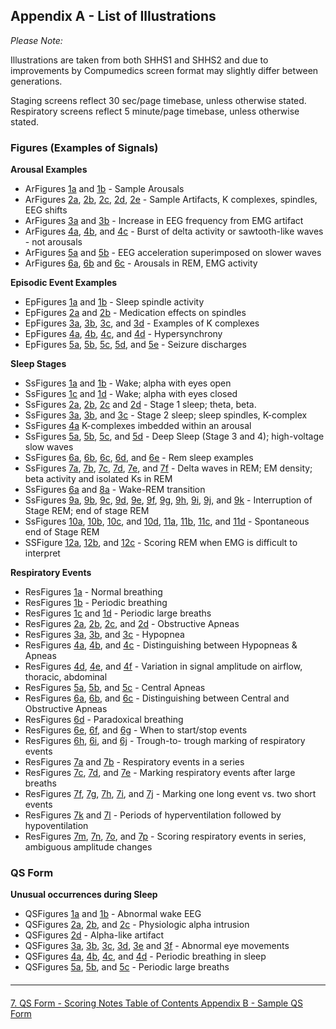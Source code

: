 ## Appendix A - List of Illustrations

_Please Note:_

Illustrations are taken from both SHHS1 and SHHS2 and due to improvements by Compumedics screen format may slightly differ between generations.

Staging screens reflect 30 sec/page timebase, unless otherwise stated.
Respiratory screens reflect 5 minute/page timebase, unless otherwise stated.


### Figures (Examples of Signals)

**Arousal Examples**

- ArFigures [1a](:images_path:/a/ar1a.jpg?inline=1) and [1b](:images_path:/a/ar1b.jpg?inline=1) - Sample Arousals
- ArFigures [2a](:images_path:/a/ar2a.jpg?inline=1), [2b](:images_path:/a/ar2b.jpg?inline=1), [2c](:images_path:/a/ar2c.jpg?inline=1), [2d](:images_path:/a/ar2d.jpg?inline=1), [2e](:images_path:/a/ar2e.jpg?inline=1) - Sample Artifacts, K complexes, spindles, EEG shifts
- ArFigures [3a](:images_path:/a/ar3a.jpg?inline=1) and [3b](:images_path:/a/ar3b.jpg?inline=1) - Increase in EEG frequency from EMG artifact
- ArFigures [4a](:images_path:/a/ar4a.jpg?inline=1), [4b](:images_path:/a/ar4b.jpg?inline=1), and [4c](:images_path:/a/ar4c.jpg?inline=1) - Burst of delta activity or sawtooth-like waves - not arousals
- ArFigures [5a](:images_path:/a/ar5a.jpg?inline=1) and [5b](:images_path:/a/ar5b.jpg?inline=1) - EEG acceleration superimposed on slower waves
- ArFigures [6a](:images_path:/a/ar6a.jpg?inline=1), [6b](:images_path:/a/ar6b.jpg?inline=1) and [6c](:images_path:/a/ar6c.jpg?inline=1) - Arousals in REM, EMG activity


**Episodic Event Examples**

- EpFigures [1a](:images_path:/e/ep1a.jpg?inline=1) and [1b](:images_path:/e/ep1b.jpg?inline=1) - Sleep spindle activity
- EpFigures [2a](:images_path:/e/ep2a.jpg?inline=1) and [2b](:images_path:/e/ep2b.jpg?inline=1) - Medication effects on spindles
- EpFigures [3a](:images_path:/e/ep3a.jpg?inline=1), [3b](:images_path:/e/ep3b.jpg?inline=1), [3c](:images_path:/e/ep3c.jpg?inline=1), and [3d](:images_path:/e/ep3d.jpg?inline=1) - Examples of K complexes
- EpFigures [4a](:images_path:/e/ep4a.jpg?inline=1), [4b](:images_path:/e/ep4b.jpg?inline=1), [4c](:images_path:/e/ep4c.jpg?inline=1), and [4d](:images_path:/e/ep4d.jpg?inline=1) - Hypersynchrony
- EpFigures [5a](:images_path:/e/ep5a.jpg?inline=1), [5b](:images_path:/e/ep5b.jpg?inline=1), [5c](:images_path:/e/ep5c.jpg?inline=1), [5d](:images_path:/e/ep5d.jpg?inline=1), and [5e](:images_path:/e/ep5e.jpg?inline=1) - Seizure discharges


**Sleep Stages**

- SsFigures [1a](:images_path:/s/ss1a.jpg?inline=1) and [1b](:images_path:/s/ss1b.jpg?inline=1) - Wake; alpha with eyes open
- SsFigures [1c](:images_path:/s/ss1c.jpg?inline=1) and [1d](:images_path:/s/ss1d.jpg?inline=1) - Wake; alpha with eyes closed
- SsFigures [2a](:images_path:/s/ss2a.jpg?inline=1), [2b](:images_path:/s/ss2b.jpg?inline=1), [2c](:images_path:/s/ss2c.jpg?inline=1) and [2d](:images_path:/s/ss2d.jpg?inline=1) - Stage 1 sleep; theta, beta.
- SsFigures [3a](:images_path:/s/ss3a.jpg?inline=1), [3b](:images_path:/s/ss3b.jpg?inline=1), and [3c](:images_path:/s/ss3c.jpg?inline=1) - Stage 2 sleep; sleep spindles, K-complex
- SsFigures [4a](:images_path:/s/ss4a.jpg?inline=1) K-complexes imbedded within an arousal
- SsFigures [5a](:images_path:/s/ss5a.jpg?inline=1), [5b](:images_path:/s/ss5b.jpg?inline=1), [5c](:images_path:/s/ss5c.jpg?inline=1), and [5d](:images_path:/s/ss5d.jpg?inline=1) - Deep Sleep (Stage 3 and 4); high-voltage slow waves
- SsFigures [6a](:images_path:/s/ss6a.jpg?inline=1), [6b](:images_path:/s/ss6b.jpg?inline=1), [6c](:images_path:/s/ss6c.jpg?inline=1), [6d](:images_path:/s/ss6d.jpg?inline=1), and [6e](:images_path:/s/ss6e.jpg?inline=1) - Rem sleep examples
- SsFigures [7a](:images_path:/s/ss7a.jpg?inline=1), [7b](:images_path:/s/ss7b.jpg?inline=1), [7c](:images_path:/s/ss7c.jpg?inline=1), [7d](:images_path:/s/ss7d.jpg?inline=1), [7e](:images_path:/s/ss7e.jpg?inline=1), and [7f](:images_path:/s/ss7f.jpg?inline=1) - Delta waves in REM; EM density;  beta activity and isolated  Ks in REM
- SsFigures [6a](:images_path:/s/ss6a.jpg?inline=1) and [8a](:images_path:/s/ss8a.jpg?inline=1) - Wake-REM transition
- SsFigures [9a](:images_path:/s/ss9a.jpg?inline=1), [9b](:images_path:/s/ss9b.jpg?inline=1), [9c](:images_path:/s/ss9c.jpg?inline=1), [9d](:images_path:/s/ss9d.jpg?inline=1), [9e](:images_path:/s/ss9e.jpg?inline=1), [9f](:images_path:/s/ss9f.jpg?inline=1), [9g](:images_path:/s/ss9g.jpg?inline=1), [9h](:images_path:/s/ss9h.jpg?inline=1), [9i](:images_path:/s/ss9i.jpg?inline=1), [9j](:images_path:/s/ss9j.jpg?inline=1), and [9k](:images_path:/s/ss9k.jpg?inline=1) - Interruption of Stage REM; end of stage REM
- SsFigures [10a](:images_path:/s/ss10a.jpg?inline=1), [10b](:images_path:/s/ss10b.jpg?inline=1), [10c](:images_path:/s/ss10c.jpg?inline=1), and [10d](:images_path:/s/ss10d.jpg?inline=1), [11a](:images_path:/s/ss11a.jpg?inline=1), [11b](:images_path:/s/ss11b.jpg?inline=1), [11c](:images_path:/s/ss11c.jpg?inline=1), and [11d](:images_path:/s/ss11d.jpg?inline=1) - Spontaneous end of Stage REM
- SSFigure [12a](:images_path:/s/ss12a.jpg?inline=1), [12b](:images_path:/s/ss12b.jpg?inline=1), and [12c](:images_path:/s/ss12c.jpg?inline=1) - Scoring REM when EMG is difficult to interpret

**Respiratory Events**

- ResFigures [1a](:images_path:/r/re1a.jpg?inline=1) - Normal breathing
- ResFigures [1b](:images_path:/r/re1b.jpg?inline=1) - Periodic breathing
- ResFigures [1c](:images_path:/r/re1c.jpg?inline=1) and [1d](:images_path:/r/re1d.jpg?inline=1) - Periodic large breaths
- ResFigures [2a](:images_path:/r/re2a.jpg?inline=1), [2b](:images_path:/r/re2b.jpg?inline=1), [2c](:images_path:/r/re2c.jpg?inline=1), and [2d](:images_path:/r/re2d.jpg?inline=1) - Obstructive Apneas
- ResFigures [3a](:images_path:/r/re3a.jpg?inline=1), [3b](:images_path:/r/re3b.jpg?inline=1), and [3c](:images_path:/r/re3c.jpg?inline=1) - Hypopnea
- ResFigures [4a](:images_path:/r/re4a.jpg?inline=1), [4b](:images_path:/r/re4b.jpg?inline=1), and [4c](:images_path:/r/re4c.jpg?inline=1) - Distinguishing between Hypopneas & Apneas
- ResFigures [4d](:images_path:/r/re4d.jpg?inline=1), [4e](:images_path:/r/re4e.jpg?inline=1), and [4f](:images_path:/r/re4f.jpg?inline=1) - Variation in signal amplitude on airflow, thoracic, abdominal
- ResFigures [5a](:images_path:/r/re5a.jpg?inline=1), [5b](:images_path:/r/re5b.jpg?inline=1), and [5c](:images_path:/r/re5c.jpg?inline=1) - Central Apneas
- ResFigures [6a](:images_path:/r/re6a.jpg?inline=1), [6b](:images_path:/r/re6b.jpg?inline=1), and [6c](:images_path:/r/re6c.jpg?inline=1) - Distinguishing between Central and Obstructive Apneas
- ResFigures [6d](:images_path:/r/re6d.jpg?inline=1) -  Paradoxical breathing
- ResFigures [6e](:images_path:/r/re6e.jpg?inline=1), [6f](:images_path:/r/re6f.jpg?inline=1), and [6g](:images_path:/r/re6g.jpg?inline=1) - When to start/stop events
- ResFigures [6h](:images_path:/r/re6h.jpg?inline=1), [6i](:images_path:/r/re6i.jpg?inline=1), and [6j](:images_path:/r/re6j.jpg?inline=1) - Trough-to- trough marking of respiratory events
- ResFigures [7a](:images_path:/r/re7a.jpg?inline=1) and [7b](:images_path:/r/re7b.jpg?inline=1) - Respiratory events in a series
- ResFigures [7c](:images_path:/r/re7c.jpg?inline=1), [7d](:images_path:/r/re7d.jpg?inline=1), and [7e](:images_path:/r/re7e.jpg?inline=1) - Marking respiratory events after large breaths
- ResFigures [7f](:images_path:/r/re7f.jpg?inline=1), [7g](:images_path:/r/re7g.jpg?inline=1), [7h](:images_path:/r/re7h.jpg?inline=1), [7i](:images_path:/r/re7i.jpg?inline=1), and [7j](:images_path:/r/re7j.jpg?inline=1) - Marking one long event vs. two short events
- ResFigures [7k](:images_path:/r/re7k.jpg?inline=1) and [7l](:images_path:/r/re7l.jpg?inline=1) - Periods of hyperventilation followed by hypoventilation
- ResFigures [7m](:images_path:/r/re7m.jpg?inline=1), [7n](:images_path:/r/re7n.jpg?inline=1), [7o](:images_path:/r/re7o.jpg?inline=1), and [7p](:images_path:/r/re7p.jpg?inline=1) - Scoring respiratory events in series, ambiguous amplitude changes

### QS Form

**Unusual occurrences during Sleep**

- QSFigures [1a](:images_path:/q/qs1a.jpg?inline=1) and [1b](:images_path:/q/qs1b.jpg?inline=1) - Abnormal wake EEG
- QSFigures [2a](:images_path:/q/qs2a.jpg?inline=1), [2b](:images_path:/q/qs2b.jpg?inline=1), and [2c](:images_path:/q/qs2c.jpg?inline=1) - Physiologic alpha intrusion
- QSFigures [2d](:images_path:/q/qs2d.jpg?inline=1) - Alpha-like artifact
- QSFigures [3a](:images_path:/q/qs3a.jpg?inline=1), [3b](:images_path:/q/qs3b.jpg?inline=1), [3c](:images_path:/q/qs3c.jpg?inline=1), [3d](:images_path:/q/qs3d.jpg?inline=1), [3e](:images_path:/q/qs3e.jpg?inline=1) and [3f](:images_path:/q/qs3f.jpg?inline=1) - Abnormal eye movements
- QSFigures [4a](:images_path:/q/qs4a.jpg?inline=1), [4b](:images_path:/q/qs4b.jpg?inline=1), [4c](:images_path:/q/qs4c.jpg?inline=1), and [4d](:images_path:/q/qs4d.jpg?inline=1) - Periodic breathing in sleep
- QSFigures [5a](:images_path:/q/qs5a.jpg?inline=1), [5b](:images_path:/q/qs5b.jpg?inline=1), and [5c](:images_path:/q/qs5c.jpg?inline=1) - Periodic large breaths

<hr class="soften" style="margin-top: 20px;margin-bottom: 20px;"/>

<div class="center">
<div class="btn-group">
  <a href=":pages_path:/mop/6-70-mop-qs-form-scoring-notes.md" class="btn btn-default">
    <span class="glyphicon glyphicon-chevron-left"></span>
    7. QS Form - Scoring Notes
  </a>

  <a href=":pages_path:/mop/6-00-mop-toc.md" class="btn btn-default">
    <span class="glyphicon glyphicon-chevron-up"></span>
    Table of Contents
  </a>

  <a href=":pages_path:/mop/6-AB-mop-sample-qs-form.md" class="btn btn-success">
    Appendix B - Sample QS Form
    <span class="glyphicon glyphicon-chevron-right"></span>
  </a>
</div>
</div>
